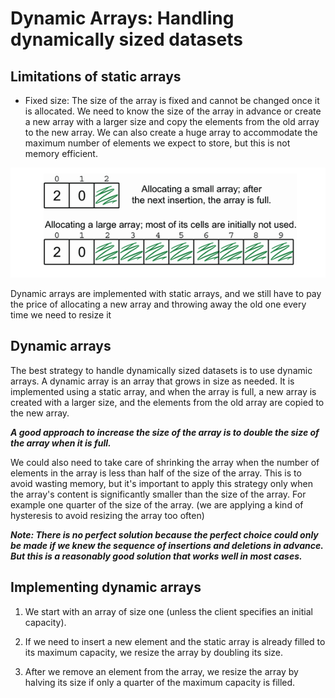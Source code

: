# Dynamic Arrays: Handling dynamically sized datasets

## Limitations of static arrays

- Fixed size: The size of the array is fixed and cannot be changed once it is allocated. We need to know the size of the array in advance or create a new array with a larger size and copy the elements from the old array to the new array. We can also create a huge array to accommodate the maximum number of elements we expect to store, but this is not memory efficient.

![alt text](image.png)

Dynamic arrays are implemented with static arrays, and we still have to pay the price of allocating a new array and throwing away the old one every time we need to resize it

## Dynamic arrays

The best strategy to handle dynamically sized datasets is to use dynamic arrays. A dynamic array is an array that grows in size as needed. It is implemented using a static array, and when the array is full, a new array is created with a larger size, and the elements from the old array are copied to the new array.

**_A good approach to increase the size of the array is to double the size of the array when it is full._**

We could also need to take care of shrinking the array when the number of elements in the array is less than half of the size of the array. This is to avoid wasting memory, but it's important to apply this strategy only when the array's content is significantly smaller than the size of the array. For example one quarter of the size of the array. (we are applying a kind of hysteresis to avoid resizing the array too often)

**_Note: There is no perfect solution because the perfect choice could only be made if we knew the sequence of insertions and deletions in advance. But this is a reasonably good solution that works well in most cases._**

## Implementing dynamic arrays

1. We start with an array of size one (unless the client specifies an initial capacity).

2. If we need to insert a new element and the static array is already filled to its maximum capacity, we resize the array by doubling its size.

3. After we remove an element from the array, we resize the array by halving its size if only a quarter of the maximum capacity is filled.
